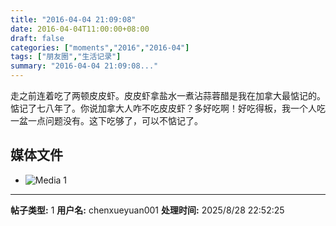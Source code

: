 ```yaml
---
title: "2016-04-04 21:09:08"
date: 2016-04-04T11:00:00+08:00
draft: false
categories: ["moments","2016","2016-04"]
tags: ["朋友圈","生活记录"]
summary: "2016-04-04 21:09:08..."
---
```


走之前连着吃了两顿皮皮虾。皮皮虾拿盐水一煮沾蒜蓉醋是我在加拿大最惦记的。惦记了七八年了。你说加拿大人咋不吃皮皮虾？多好吃啊！好吃得板，我一个人吃一盆一点问题没有。这下吃够了，可以不惦记了。

## 媒体文件

- ![Media 1](/Moments/photos/2016-04-04/201604042109080.jpg)

---

**帖子类型:** 1
**用户名:** chenxueyuan001
**处理时间:** 2025/8/28 22:52:25